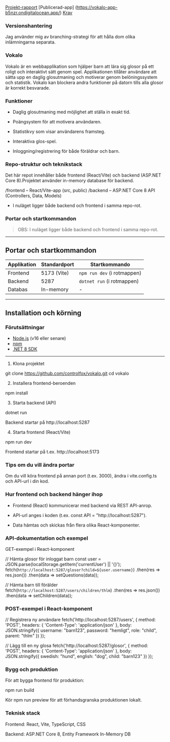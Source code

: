 [Projekt-rapport](Rapport.md)
[Publicerad-app] (https://vokalo-app-b5nzr.ondigitalocean.app/)
[Krav](Krav.md)

### Versionshantering

Jag använder mig av branching-strategi för att hålla dom olika inlämningarna separata.

### Vokalo

Vokalo är en webbapplikation som hjälper barn att lära sig glosor på ett roligt och interaktivt sätt genom spel. Applikationen tillåter användare att sätta upp en daglig glosutmaning och motiverar genom belöningssystem och statistik. Vokalo kan blockera andra funktioner på datorn tills alla glosor är korrekt besvarade.

### Funktioner

* Daglig glosutmaning med möjlighet att ställa in exakt tid.

* Poängsystem för att motivera användaren.

* Statistikvy som visar användarens framsteg.

* Interaktiva glos-spel.

* Inloggning/registrering för både föräldrar och barn.

### Repo-struktur och teknikstack

Det här repot innehåller både frontend (React/Vite) och backend (ASP.NET Core 8).Projektet använder in-memory database för backend.

/frontend   – React/Vite-app (src, public)
/backend    – ASP.NET Core 8 API (Controllers, Data, Models)

* I nuläget ligger både backend och frontend i samma repo-rot.

### Portar och startkommandon

> OBS: I nuläget ligger både backend och frontend i samma repo-rot.

---

## Portar och startkommandon

| Applikation | Standardport | Startkommando                |
| ----------- | ------------ | ---------------------------- |
| Frontend    | 5173 (Vite)  | `npm run dev` (i rotmappen)  |
| Backend     | 5287         | `dotnet run` (i rotmappen)   |
| Databas     | In-memory    | -                            |

---

## Installation och körning

### Förutsättningar

* [Node.js](https://nodejs.org/) (v16 eller senare)
* [npm](https://www.npmjs.com/)
* [.NET 8 SDK](https://dotnet.microsoft.com/en-us/download/dotnet/8.0)

---

1. Klona projektet

git clone https://github.com/controlfox/vokalo.git
cd vokalo

2. Installera frontend-beroenden

npm install

3. Starta backend (API)

dotnet run

Backend startar på http://localhost:5287

4. Starta frontend (React/Vite)

npm run dev

Frontend startar på t.ex. http://localhost:5173

### Tips om du vill ändra portar

Om du vill köra frontend på annan port (t.ex. 3000), ändra i vite.config.ts och API-url i din kod.

### Hur frontend och backend hänger ihop

* Frontend (React) kommunicerar med backend via REST API-anrop.

* API-url anges i koden (t.ex. const API = "http://localhost:5287").

* Data hämtas och skickas från flera olika React-komponenter.

### API-dokumentation och exempel

GET-exempel i React-komponent

// Hämta glosor för inloggat barn
const user = JSON.parse(localStorage.getItem('currentUser') || '{}');
fetch(`http://localhost:5287/glosor?child=${user.username}`)
  .then(res => res.json())
  .then(data => setQuestions(data));

// Hämta barn till förälder
fetch(`http://localhost:5287/users/children/thlm`)
  .then(res => res.json())
  .then(data => setChildren(data));

### POST-exempel i React-komponent

// Registrera ny användare
fetch('http://localhost:5287/users', {
  method: 'POST',
  headers: { 'Content-Type': 'application/json' },
  body: JSON.stringify({
    username: "barn123",
    password: "hemligt",
    role: "child",
    parent: "thlm"
  })
});

// Lägg till en ny glosa
fetch('http://localhost:5287/glosor', {
  method: 'POST',
  headers: { 'Content-Type': 'application/json' },
  body: JSON.stringify({
    swedish: "hund",
    english: "dog",
    child: "barn123"
  })
});


### Bygg och produktion

För att bygga frontend för produktion:

npm run build

Kör npm run preview för att förhandsgranska produktionen lokalt.


### Teknisk stack

Frontend: React, Vite, TypeScript, CSS

Backend: ASP.NET Core 8, Entity Framework In-Memory DB